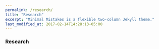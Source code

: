 ```yaml
---
permalink: /research/
title: "Research"
excerpt: "Minimal Mistakes is a flexible two-column Jekyll theme."
last_modified_at: 2017-02-14T14:28:13-05:00
---
```

### Research
